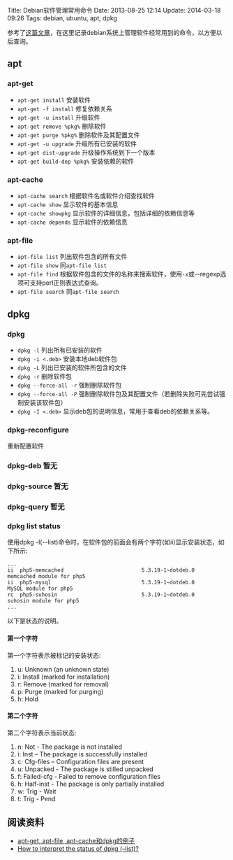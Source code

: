 Title: Debian软件管理常用命令
Date: 2013-08-25 12:14
Update: 2014-03-18 09:26
Tags: debian, ubuntu, apt, dpkg

参考了[这篇文章](http://www.thegeekstuff.com/2009/10/debian-ubuntu-install-upgrade-remove-packages-using-apt-get-apt-cache-apt-file-dpkg/)，在这里记录debian系统上管理软件经常用到的命令，以方便以后查询。
## apt

### apt-get

*  `apt-get install` 安装软件
*  `apt-get -f install` 修复依赖关系
*  `apt-get -u install` 升级软件  
*  `apt-get remove %pkg%` 删除软件
*  `apt-get purge %pkg%` 删除软件及其配置文件
*  `apt-get -u upgrade` 升级所有已安装的软件
*  `apt-get dist-upgrade` 升级操作系统到下一个版本
*  `apt-get build-dep %pkg%` 安装依赖的软件
### apt-cache

*  `apt-cache search` 根据软件名或软件介绍查找软件
*  `apt-cache show` 显示软件的基本信息
*  `apt-cache showpkg` 显示软件的详细信息，包括详细的依赖信息等
*  `apt-cache depends` 显示软件的依赖信息
### apt-file

*  `apt-file list` 列出软件包含的所有文件
*  `apt-file show` 同`apt-file list`
*  `apt-file find` 根据软件包含的文件的名称来搜索软件，使用`-x`或--regexp选项可支持perl正则表达式查询。
*  `apt-file search` 同`apt-file search` 

## dpkg

### dpkg

*  `dpkg -l` 列出所有已安装的软件
*  `dpkg -i <.deb>` 安装本地deb软件包
*  `dpkg -L` 列出已安装的软件所包含的文件
*  `dpkg -r` 删除软件包
*  `dpkg --force-all -r` 强制删除软件包
*  `dpkg --force-all -P` 强制删除软件包及其配置文件（若删除失败可先尝试强制安装该软件包）
*  `dpkg -I <.deb>` 显示deb包的说明信息，常用于查看deb的依赖关系等。
### dpkg-reconfigure

重新配置软件
### dpkg-deb 暂无

### dpkg-source 暂无
### dpkg-query 暂无

### dpkg list status

使用dpkg -l(--list)命令时，在软件包的前面会有两个字符(如ii)显示安装状态，如下所示:

	
	...
	ii  php5-memcached                         5.3.19-1~dotdeb.0                      memcached module for php5
	ii  php5-mysql                             5.3.19-1~dotdeb.0                      MySQL module for php5
	rc  php5-suhosin                           5.3.19-1~dotdeb.0                      suhosin module for php5
	...

以下是状态的说明。
#### 第一个字符

第一个字符表示被标记的安装状态:

1.  u: Unknown (an unknown state)
2.  i: Install (marked for installation)
3.  r: Remove (marked for removal)
4.  p: Purge (marked for purging)
5.  h: Hold
#### 第二个字符

第二个字符表示当前状态:

1.  n: Not - The package is not installed
2.  i: Inst – The package is successfully installed
3.  c: Cfg-files – Configuration files are present
4.  u: Unpacked - The package is stilled unpacked
5.  f: Failed-cfg - Failed to remove configuration files
6.  h: Half-inst - The package is only partially installed
7.  w: Trig - Wait
8.  t: Trig - Pend
## 阅读资料

*  [apt-get, apt-file, apt-cache和dpkg的例子](http://www.thegeekstuff.com/2009/10/debian-ubuntu-install-upgrade-remove-packages-using-apt-get-apt-cache-apt-file-dpkg/)
*  [How to interpret the status of dpkg (–list)?](http://linuxprograms.wordpress.com/2010/05/11/status-dpkg-list/)

